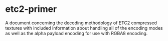 # etc2-primer
A document concerning the decoding methodology of ETC2 compressed textures with included information about handling all of the encoding modes as well as the alpha payload encoding for use with RGBA8 encoding.
